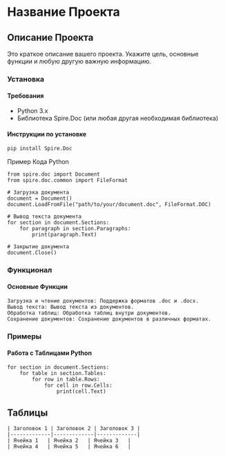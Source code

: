 # Название Проекта
## Описание Проекта

Это краткое описание вашего проекта. Укажите цель, основные функции и любую другую важную информацию.

### Установка

#### Требования

- Python 3.x
- Библиотека Spire.Doc (или любая другая необходимая библиотека)

#### Инструкции по установке

```bash
pip install Spire.Doc
```
Пример Кода Python
````
from spire.doc import Document
from spire.doc.common import FileFormat

# Загрузка документа
document = Document()
document.LoadFromFile("path/to/your/document.doc", FileFormat.DOC)

# Вывод текста документа
for section in document.Sections:
    for paragraph in section.Paragraphs:
        print(paragraph.Text)

# Закрытие документа
document.Close()
````

### Функционал
#### Основные Функции
```
Загрузка и чтение документов: Поддержка форматов .doc и .docx.
Вывод текста: Вывод текста из документов.
Обработка таблиц: Обработка таблиц внутри документов.
Сохранение документов: Сохранение документов в различных форматах.
```
### Примеры
#### Работа с Таблицами Python
```
for section in document.Sections:
    for table in section.Tables:
        for row in table.Rows:
            for cell in row.Cells:
                print(cell.Text)
```

## Таблицы
````
| Заголовок 1 | Заголовок 2 | Заголовок 3 |
|-------------|-------------|-------------|
| Ячейка 1   | Ячейка 2   | Ячейка 3   |
| Ячейка 4   | Ячейка 5   | Ячейка 6   |